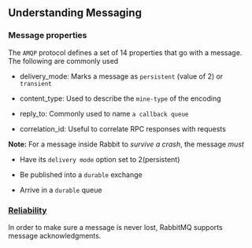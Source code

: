 Understanding Messaging
---


### Message properties

The `AMQP` protocol defines a set of 14 properties that go with a message. The following are commonly used

* delivery_mode: Marks a message as `persistent` (value of 2) or `transient`

* content_type: Used to describe the `mine-type` of the encoding

* reply_to: Commonly used to name `a callback queue`

* correlation_id: Useful to correlate RPC responses with requests


**Note:** For a message inside Rabbit to _survive a crash_, the message _must_

* Have its `delivery mode` option set to 2(persistent)

* Be published into a `durable` exchange

* Arrive in a `durable` queue



### [Reliability](http://www.rabbitmq.com/reliability.html)

In order to make sure a message is never lost, RabbitMQ supports message acknowledgments.

